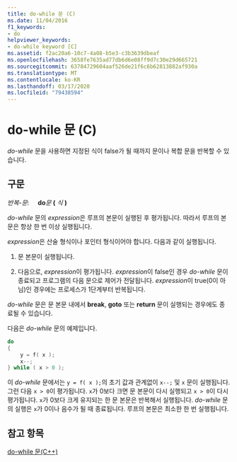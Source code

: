 ```yaml
---
title: do-while 문 (C)
ms.date: 11/04/2016
f1_keywords:
- do
helpviewer_keywords:
- do-while keyword [C]
ms.assetid: f2ac20a6-10c7-4a08-b5e3-c3b3639dbeaf
ms.openlocfilehash: 3658fe7635ad77db6d6e08ff9d7c30e29d665721
ms.sourcegitcommit: 63784729604aaf526de21f6c6b62813882af930a
ms.translationtype: MT
ms.contentlocale: ko-KR
ms.lasthandoff: 03/17/2020
ms.locfileid: "79438594"
---
```

# <a name="do-while-statement-c"></a>do-while 문 (C)

*do-while* 문을 사용하면 지정된 식이 false가 될 때까지 문이나 복합 문을 반복할 수 있습니다.

## <a name="syntax"></a>구문

*반복-문*: &nbsp;&nbsp;&nbsp;&nbsp;**do***문* **(** *식* **)**

*do-while* 문의 *expression*은 루프의 본문이 실행된 후 평가됩니다. 따라서 루프의 본문은 항상 한 번 이상 실행됩니다.

*expression*은 산술 형식이나 포인터 형식이어야 합니다. 다음과 같이 실행됩니다.

1. 문 본문이 실행됩니다.

1. 다음으로, *expression*이 평가됩니다. *expression*이 false인 경우 *do-while* 문이 종료되고 프로그램의 다음 문으로 제어가 전달됩니다. *expression*이 true(0이 아님)인 경우에는 프로세스가 1단계부터 반복됩니다.

*do-while* 문은 문 본문 내에서 **break**, **goto** 또는 **return** 문이 실행되는 경우에도 종료될 수 있습니다.

다음은 *do-while* 문의 예제입니다.

```C
do
{
    y = f( x );
    x--;
} while ( x > 0 );
```

이 *do-while* 문에서는 `y = f( x );`의 초기 값과 관계없이 `x--;` 및 `x` 문이 실행됩니다. 그런 다음 `x > 0`이 평가됩니다. `x`가 0보다 크면 문 본문이 다시 실행되고 `x > 0`이 다시 평가됩니다. `x`가 0보다 크게 유지되는 한 문 본문은 반복해서 실행됩니다. *do-while* 문의 실행은 `x`가 0이나 음수가 될 때 종료됩니다. 루프의 본문은 최소한 한 번 실행됩니다.

## <a name="see-also"></a>참고 항목

[do-while 문(C++)](../cpp/do-while-statement-cpp.md)
